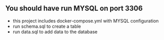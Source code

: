 ## You should have run MYSQL on port 3306 
- this project includes docker-compose.yml with MYSQL configuration
- run schema.sql to create a table
- run data.sql to add data to the database
